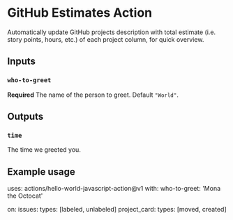 # GitHub Estimates Action

Automatically update GitHub projects description with total estimate (i.e. story points, hours, etc.) of each project column, for quick overview.

## Inputs

### `who-to-greet`

**Required** The name of the person to greet. Default `"World"`.

## Outputs

### `time`

The time we greeted you.

## Example usage

uses: actions/hello-world-javascript-action@v1
with:
  who-to-greet: 'Mona the Octocat'

on:
  issues:
    types: [labeled, unlabeled]
  project_card:
    types: [moved, created]
